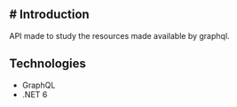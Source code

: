 ## # Introduction

API made to study the resources made available by graphql.

## Technologies

- GraphQL
- .NET 6